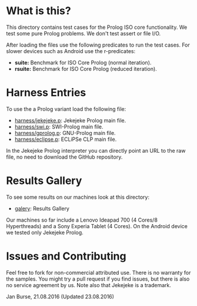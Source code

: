 # What is this?

This directory contains test cases for the Prolog ISO core
functionality. We test some pure Prolog problems. We don't
test assert or file I/O.

After loading the files use the following predicates to run the test
cases. For slower devices such as Android use the r-predicates:
- **suite:** Benchmark for ISO Core Prolog (normal iteration).
- **rsuite:** Benchmark for ISO Core Prolog (reduced iteration).

# Harness Entries

To use the a Prolog variant load the following file:
- [harness/jekejeke.p](http://github.com/jburse/jekejeke-samples/blob/master/jekrun/benchmark/harness/jekejeke.p):
  Jekejeke Prolog main file.
- [harness/swi.p](http://github.com/jburse/jekejeke-samples/blob/master/jekrun/benchmark/harness/swi.p):
  SWI-Prolog main file.
- [harness/gprolog.p](http://github.com/jburse/jekejeke-samples/blob/master/jekrun/benchmark/harness/gprolog.p):
  GNU-Prolog main file.
- [harness/eclipse.p](http://github.com/jburse/jekejeke-samples/blob/master/jekrun/benchmark/harness/eclipse.p):
  ECLiPSe CLP main file.

In the Jekejeke Prolog interpreter you can directly point
an URL to the raw file, no need to download the
GitHub repository.

# Results Gallery

To see some results on our machines look at this directory:
- [galery](https://github.com/jburse/jekejeke-samples/tree/master/jekrun/benchmark/galery):
  Results Gallery

Our machines so far include a Lenovo Ideapad 700 (4 Cores/8
Hyperthreads) and a Sony Experia Tablet (4 Cores). On the Android
device we tested only Jekejeke Prolog.

# Issues and Contributing

Feel free to fork for non-commercial attributed use. There
is no warranty for the samples. You might try a pull
request if you find issues, but there is also no service
agreement by us. Note also that Jekejeke is a trademark.

Jan Burse, 21.08.2016 (Updated 23.08.2016)